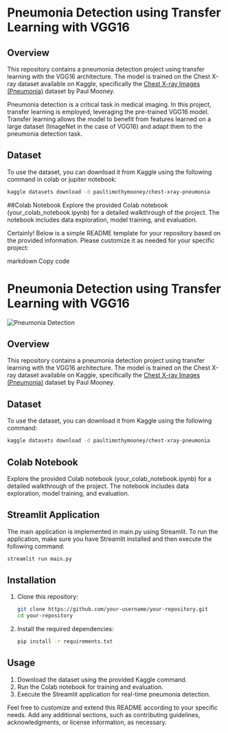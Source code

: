 # Pneumonia Detection using Transfer Learning with VGG16

## Overview
This repository contains a pneumonia detection project using transfer learning with the VGG16 architecture. The model is trained on the Chest X-ray dataset available on Kaggle, specifically the [Chest X-ray Images (Pneumonia)](https://www.kaggle.com/paultimothymooney/chest-xray-pneumonia) dataset by Paul Mooney.

Pneumonia detection is a critical task in medical imaging. In this project, transfer learning is employed, leveraging the pre-trained VGG16 model. Transfer learning allows the model to benefit from features learned on a large dataset (ImageNet in the case of VGG16) and adapt them to the pneumonia detection task.



## Dataset
To use the dataset, you can download it from Kaggle using the following command in colab or jupiter notebook:
```bash
kaggle datasets download -d paultimothymooney/chest-xray-pneumonia
```

##Colab Notebook
Explore the provided Colab notebook (your_colab_notebook.ipynb) for a detailed walkthrough of the project. The notebook includes data exploration, model training, and evaluation.


Certainly! Below is a simple README template for your repository based on the provided information. Please customize it as needed for your specific project:

markdown
Copy code
# Pneumonia Detection using Transfer Learning with VGG16

![Pneumonia Detection](path/to/your/image.jpg)

## Overview
This repository contains a pneumonia detection project using transfer learning with the VGG16 architecture. The model is trained on the Chest X-ray dataset available on Kaggle, specifically the [Chest X-ray Images (Pneumonia)](https://www.kaggle.com/paultimothymooney/chest-xray-pneumonia) dataset by Paul Mooney.

## Dataset
To use the dataset, you can download it from Kaggle using the following command:
```bash
kaggle datasets download -d paultimothymooney/chest-xray-pneumonia
```
## Colab Notebook
Explore the provided Colab notebook (your_colab_notebook.ipynb) for a detailed walkthrough of the project. The notebook includes data exploration, model training, and evaluation.

## Streamlit Application
The main application is implemented in main.py using Streamlit. To run the application, make sure you have Streamlit installed and then execute the following command:
```bash
streamlit run main.py
```
## Installation
1. Clone this repository:
   ```bash
   git clone https://github.com/your-username/your-repository.git
   cd your-repository
   ```
2. Install the required dependencies:
   ```bash
   pip install -r requirements.txt
   ```

## Usage
1. Download the dataset using the provided Kaggle command.
2. Run the Colab notebook for training and evaluation.
3. Execute the Streamlit application for real-time pneumonia detection.

Feel free to customize and extend this README according to your specific needs. Add any additional sections, such as contributing guidelines, acknowledgments, or license information, as necessary.
   

   

   
